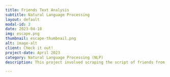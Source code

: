 ```yaml
---
title: Friends Text Analysis
subtitle: Natural Language Processing
layout: default
modal-id: 2
date: 2023-04-18
img: escape.png
thumbnail: escape-thumbnail.png
alt: image-alt
client: Check it out!
project-date: April 2023
category: Natural Language Processing (NLP)
description: This project involved scraping the script of friends from HTML and XML using R, transformations, cleansing and then performing statistical tests, and analysis on the script to determine specific answers to questions. One of the key analyses was to demonstrate the hypothesis of having racial content that objectifies women, in general, using data. Scientific annotations like sentiment analysis, frequency and verbosity were also demonstrated in its findings. Check out the project - https://rpubs.com/vivekpandya501/friends_text_analysis

---
```

